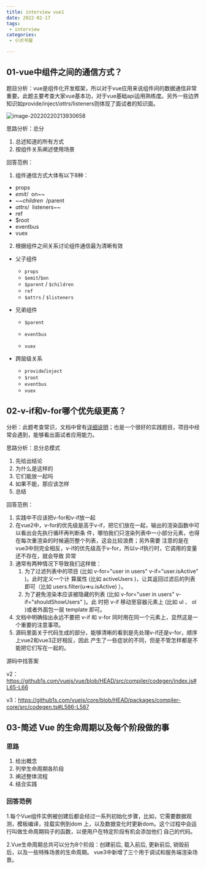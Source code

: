 ```yaml
---
title: interview vue1
date: 2022-02-17
tags:
 - interview
categories:
 - 小识书屋

---
```


## 01-vue中组件之间的通信方式？

题目分析：vue是组件化开发框架，所以对于vue应用来说组件间的数据通信非常重要。此题主要考查大家vue基本功，对于vue基础api运用熟练度。另外一些边界知识如provide/inject/$attrs/$listeners则体现了面试者的知识面。

![image-20220220213930658](https://i.niupic.com/images/2022/02/21/9V5v.png)

思路分析：总分

1. 总述知道的所有方式
2. 按组件关系阐述使用场景


回答范例：

1. 组件通信方式大体有以下8种：

- props
- $emit/~~$on~~
- ~~$children~~/$parent
- $attrs/~~$listeners~~
- ref
- $root
- eventbus
- vuex



2. 根据组件之间关系讨论组件通信最为清晰有效

- 父子组件

  - `props`
  - `$emit`/`$on`
  - `$parent` / `$children`
  - `ref` 
  - `$attrs` / `$listeners`
- 兄弟组件

  - `$parent`
  - `eventbus`

  - `vuex`

- 跨层级关系

  - `provide`/`inject`
  - `$root`
  - `eventbus`
  - `vuex`





## 02-v-if和v-for哪个优先级更高？

分析：此题考查常识，文档中曾有[详细说明](https://cn.vuejs.org/v2/style-guide/#%E9%81%BF%E5%85%8D-v-if-%E5%92%8C-v-for-%E7%94%A8%E5%9C%A8%E4%B8%80%E8%B5%B7%E5%BF%85%E8%A6%81)；也是一个很好的实践题目，项目中经常会遇到，能够看出面试者应用能力。


思路分析：总分总模式

1. 先给出结论
2. 为什么是这样的
3. 它们能放一起吗
4. 如果不能，那应该怎样
5. 总结


回答范例：

1. 实践中不应该把v-for和v-if放⼀起 
2. 在vue2中，v-for的优先级是⾼于v-if，把它们放在⼀起，输出的渲染函数中可以看出会先执⾏循环再判断条 件，哪怕我们只渲染列表中⼀⼩部分元素，也得在每次重渲染的时候遍历整个列表，这会⽐较浪费；另外需要 注意的是在vue3中则完全相反，v-if的优先级⾼于v-for，所以v-if执⾏时，它调⽤的变量还不存在，就会导致 异常 
3. 通常有两种情况下导致我们这样做： 
   1. 为了过滤列表中的项⽬ (⽐如 v-for="user in users" v-if="user.isActive" )。此时定义⼀个计 算属性 (⽐如 activeUsers )，让其返回过滤后的列表即可（⽐如 users.filter(u=>u.isActive) ）。 
   2. 为了避免渲染本应该被隐藏的列表 (⽐如 v-for="user in users" v-if="shouldShowUsers" )。此 时把 v-if 移动⾄容器元素上 (⽐如 ul 、 ol )或者外⾯包⼀层 template 即可。 
4. ⽂档中明确指出永远不要把 v-if 和 v-for 同时⽤在同⼀个元素上，显然这是⼀个重要的注意事项。 
5. 源码⾥⾯关于代码⽣成的部分，能够清晰的看到是先处理v-if还是v-for，顺序上vue2和vue3正好相反，因此 产⽣了⼀些症状的不同，但是不管怎样都是不能把它们写在⼀起的。

源码中找答案 

v2：https://github1s.com/vuejs/vue/blob/HEAD/src/compiler/codegen/index.js#L65-L66 

v3：https://github1s.com/vuejs/core/blob/HEAD/packages/compiler-core/src/codegen.ts#L586-L587



## 03-简述 Vue 的⽣命周期以及每个阶段做的事

### 思路

1. 给出概念
2. 列举⽣命周期各阶段
3. 阐述整体流程
4. 结合实践

### 回答范例

1.每个Vue组件实例被创建后都会经过⼀系列初始化步骤，⽐如，它需要数据观测，模板编译，挂载实例到dom
上，以及数据变化时更新dom。这个过程中会运⾏叫做⽣命周期钩⼦的函数，以便⽤户在特定阶段有机会添加他们
⾃⼰的代码。

2.Vue⽣命周期总共可以分为8个阶段：创建前后, 载⼊前后, 更新前后, 销毁前后，以及⼀些特殊场景的⽣命周期。
vue3中新增了三个⽤于调试和服务端渲染场景。


